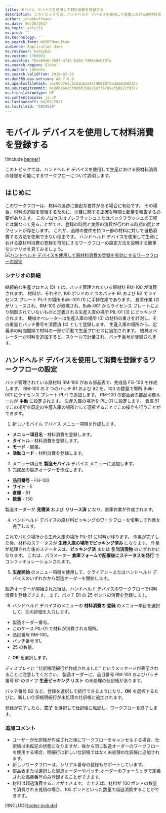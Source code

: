 ```yaml
---
title: モバイル デバイスを使用して材料消費を登録する
description: このトピックでは、ハンドヘルド デバイスを使用して生産における原材料消費の登録を可能にするワークフローについて説明します。
author: johanhoffmann
ms.date: 06/20/2017
ms.topic: article
ms.prod: ''
ms.technology: ''
ms.search.form: WHSRFMenuItem
audience: Application User
ms.reviewer: kamaybac
ms.custom: 1706093
ms.assetid: 75ee68e0-4b9f-4f4d-b286-f498e0eb73fa
ms.search.region: Global
ms.author: johanho
ms.search.validFrom: 2016-02-28
ms.dyn365.ops.version: AX 7.0.0
ms.openlocfilehash: abc8607e5c3c6ab63a3878b92072bde2ebb0216c
ms.sourcegitcommit: 0e8db169c3f90bd750826af76709ef5d621fd377
ms.translationtype: HT
ms.contentlocale: ja-JP
ms.lasthandoff: 04/01/2021
ms.locfileid: "5814539"
---
```

# <a name="register-material-consumption-using-a-mobile-device"></a>モバイル デバイスを使用して材料消費を登録する

[!include [banner](../includes/banner.md)]

このトピックでは、ハンドヘルド デバイスを使用して生産における原材料消費の登録を可能にするワークフローについて説明します。

<a name="introduction"></a>はじめに
------------

このワークフローは、材料の追跡に厳密な要件がある場合に有効です。 その場合、材料の追跡を管理するために、消費に関する正確な時間と数量を報告する必要があります。 このプロセスはプレフラッシュまたはバックフラッシュの工程とは異なって見ることができ、登録の時間と実際の消費が行われる時期の間にオフセットが存在します。 これが、追跡の要件を持つ一部の材料に対して自動消費する方法を使用できない理由です。 ハンドヘルド デバイスを使用して生産における原材料消費の登録を可能にするワークフローの設定方法を説明する簡単なシナリオを見てみましょう。 [![ハンドヘルド デバイスを使用して原材料消費の登録を有効にするワークフローの設定](./media/scenario3.png)](./media/scenario3.png)

### <a name="scenario-details"></a>シナリオの詳細

継続的な生産プロセス (5) では、バッチ管理されている原材料 RM-100 が消費されます。 材料が、それぞれ 100 ポンドの 2 つのバッチ B1 および B2 でライセンス プレート PL-1 の場所 Bulk-001 (1) に手持在庫であります。 倉庫作業 (2) がリリースされ、RM-100 が処理され、Bulk-001 からライセンス プレートにより制御されていないものと定義される生産入庫の場所 PIL-01 (3) にピッキングされます。 機械オペレーターは生産入庫の場所 (3) の材料の重さを計測し、その重量とバッチ番号を消費済 (4) として登録します。 生産入庫の場所から、定義済の時間間隔で材料の一部が手動で生産プロセスに追加されます。 機械オペレーターが材料を追加すると、スケールで計量され、バッチ番号が登録されます。

## <a name="set-up-the-workflow-to-register-consumption-using-a-handheld-device"></a>ハンドヘルド デバイスを使用して消費を登録するワークフローの設定
バッチ管理されている原材料 RM-100 がある部品表で、完成品 FG-100 を作成します。 RM-100 の 2 つのバッチ B1 および B2 を、100 の数量で場所 Bulk-001 にライセンス プレート PL-1 で追加します。 RM-100 の部品表の部品消費ルールが **手動** に設定されます。 生産入庫の場所を PIL-01 に設定します。 倉庫 51 でこの場所を既定の生産入庫の場所として選択することでこの操作を行うことができます。

1.  新しいモバイル デバイス メニュー項目を作成します。 

-    **メニュー項目名** - 材料消費を登録します。 
-    **タイトル** - 材料消費を登録します。 
-    **モード** - 間接。 
-    **活動コード** - 材料消費を登録します。

2.  メニュー項目を **製造モバイル** デバイス メニューに追加します。
3.  完成品の製造オーダーを作成します。 

-    **品目番号** - FG-100 
-    **サイト** - 5 
-    **倉庫** - 51 
-    **数量** - 150

製造オーダーが **見積済** および **リリース済** になり、倉庫作業が作成されます。

4.  ハンドヘルド デバイスの原材料ピッキングのワークフローを使用して作業を完了します。

これでバルク場所から生産入庫の場所 PIL-01 に材料が移ります。 作業が完了した後、材料のステータスが **生産入庫の場所でピッキング済み** になります。 作業が処理された後のステータスは、**ピッキング済** または **引当済現物** のいずれかになります。 これは、パラメーター **倉庫フォームで配置後にステータスを発行** でコンフィギュレーションされます。

5.  **生産開始** のメニュー項目を使用して、クライアントまたはハンドヘルド デバイスのいずれかから製造オーダーを開始します。

製造オーダーが開始された後は、ハンドヘルド デバイスのワークフローで材料消費を登録できます。 まず、バッチ B1 の 25 ポンドの消費を登録します。

6.  ハンドヘルド デバイスのメニューの **材料消費の** **登録** のメニュー項目を選択して、次の詳細を入力します。 

-    製造オーダー番号。 
-    このケース PIL-01 で材料が消費される場所。 
-    品目番号 RM-100。 
-    バッチ番号 B1。 
-    25 の数量。

7.  **OK** を選択します。

ディスプレイに "仕訳帳明細行が作成されました" というメッセージが表示されることに注意してください。 製造オーダーに、品目番号 RM-100 およびバッチ番号 B1 のタイプ **生産ピッキング リスト** の未処理の仕訳帳があります。 

バッチ番号 B2 など、登録を選択して続行できるようになり、**OK** を選択するたびに、新しい仕訳帳明細行が未処理の仕訳帳に追加されます。 

登録が完了したら、**完了** を選択して仕訳帳に転記し、ワークフローを終了します。

### <a name="additional-comments"></a>追加コメント 

-   ユーザーが仕訳帳が作成された後にワークフローをキャンセルする場合、仕訳帳は未転記の状態になりますが、後から同じ製造オーダーのワークフローを使用する場合、明細行は新しい仕訳帳ではなく未処理の仕訳帳に追加されます。
-   新しいワークフローは、シリアル番号の登録もサポートしています。
-   部品表または選択した製造オーダーやバッチ オーダーのフォーミュラで定義された品目番号のみ登録することができます。
-   材料は超過消費することができます。 たとえば、材料が 100 ポンドの数量で消費される見積の場合、105 ポンドといった数量で超過消費することができます。




[!INCLUDE[footer-include](../../includes/footer-banner.md)]